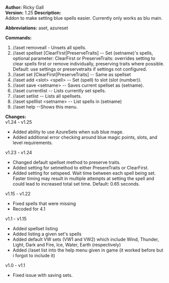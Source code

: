 **Author:** Ricky Gall  
**Version:** 1.25
**Description:**  
Addon to make setting blue spells easier. Currently only works as blu main.

**Abbreviations:** aset, azureset

**Commands:**
 1. //aset removeall - Unsets all spells.
 2. //aset spellset <setname> [ClearFirst|PreserveTraits] -- Set (setname)'s spells,
                  optional parameter: ClearFirst or PreserveTraits: overrides
                  setting to clear spells first or remove individually,
                  preserving traits where possible. Default: use settings or
                  preservetraits if settings not configured.
 3. //aset set <setname> [ClearFirst|PreserveTraits] -- Same as spellset
 4. //aset add &lt;slot&gt; &lt;spell&gt; -- Set (spell) to slot (slot (number)).
 5. //aset save &lt;setname&gt; -- Saves current spellset as (setname).
 6. //aset currentlist -- Lists currently set spells.
 7. //aset setlist -- Lists all spellsets.
 8. //aset spelllist &lt;setname&gt; -- List spells in (setname)
 9. //aset help --Shows this menu.

**Changes:**  
v1.24 - v1.25
 * Added ability to use AzureSets when sub blue mage.
 * Added additional error checking around blue magic points, slots, and level requirements. 

v1.23 - v1.24
 * Changed default spellset method to preserve traits.
 * Added setting for setmethod to either PresereTraits or ClearFirst.
 * Added setting for setspeed. Wait time between each spell being set. Faster timing
        may result in multiple attempts at setting the spell and could lead to
        increased total set time. Default: 0.65 seconds.
        
v1.15 - v1.22  
 * Fixed spells that were missing
 * Recoded for 4.1

v1.1 - v1.15  
 * Added spellset listing
 * Added listing a given set's spells
 * Added default VW sets (VW1 and VW2) which include Wind, Thunder, Light, Dark and Fire, Ice, Water, Earth (respectively)
 * Added //aset list into the help menu given in game (it worked before but i forgot to include it)

v1.0 - v1.1  
 * Fixed issue with saving sets.
